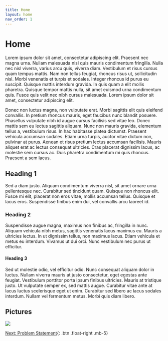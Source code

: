 ```yaml
---
title: Home
layout: home
nav_order: 1
---
```

# Home

Lorem ipsum dolor sit amet, consectetur adipiscing elit. Praesent nec magna urna. Nullam malesuada nisl quis mauris condimentum fringilla. Nulla nec nisl viverra, varius arcu quis, viverra diam. Vestibulum et risus cursus quam tempus mattis. Nam non tellus feugiat, rhoncus risus ut, sollicitudin nisl. Morbi venenatis et turpis et sodales. Integer rhoncus id purus eu suscipit. Quisque mattis interdum gravida. In quis quam a elit mollis pharetra. Quisque tempor mattis nulla, sit amet euismod urna condimentum quis. Fusce quis velit nec nibh cursus malesuada. Lorem ipsum dolor sit amet, consectetur adipiscing elit.

Donec non luctus magna, non vulputate erat. Morbi sagittis elit quis eleifend convallis. In pretium rhoncus mauris, eget faucibus nunc blandit posuere. Phasellus vulputate nibh id augue cursus facilisis sed vitae leo. Donec mattis sem eu lectus sagittis aliquam. Nunc non mauris gravida, elementum tellus a, vestibulum risus. In hac habitasse platea dictumst. Praesent vehicula accumsan sodales. Etiam urna turpis, auctor vitae dictum non, pulvinar at purus. Aenean et risus pretium lectus accumsan facilisis. Mauris aliquet erat ac lectus consequat ultricies. Cras placerat dignissim lacus, ac molestie sem cursus ac. Duis pharetra condimentum mi quis rhoncus. Praesent a sem lacus.

## Heading 1
Sed a diam justo. Aliquam condimentum viverra nisl, sit amet ornare urna pellentesque nec. Curabitur sed tincidunt quam. Quisque non rhoncus elit. Fusce mi elit, placerat non eros vitae, mollis accumsan tellus. Quisque et lacus eros. Suspendisse finibus enim dui, vel convallis arcu laoreet id.

### Heading 2
Suspendisse augue magna, maximus non finibus ac, fringilla in nunc. Aliquam vehicula nibh metus, sagittis venenatis lacus maximus eu. Mauris a ultricies lectus. In ut dignissim tellus, non maximus lacus. Etiam vehicula et metus eu interdum. Vivamus ut dui orci. Nunc vestibulum nec purus ut efficitur.

#### Heading 3
Sed ut molestie odio, vel efficitur odio. Nunc consequat aliquam dolor in luctus. Nullam viverra mauris at justo consectetur, eget egestas ante feugiat. Vestibulum porttitor porta ipsum finibus ultricies. Mauris at tristique justo. Ut vulputate semper ex, sed mattis augue. Curabitur vitae ante at lacus luctus scelerisque eget ut enim. Curabitur sed libero ac lacus sodales interdum. Nullam vel fermentum metus. Morbi quis diam libero. 

## Pictures
![](../../assets/proxy-image218.png) 

[Next: Problem Statement](https://strongsand94191.github.io/project-site/problemstatement.html){: .btn .float-right .mb-5}
